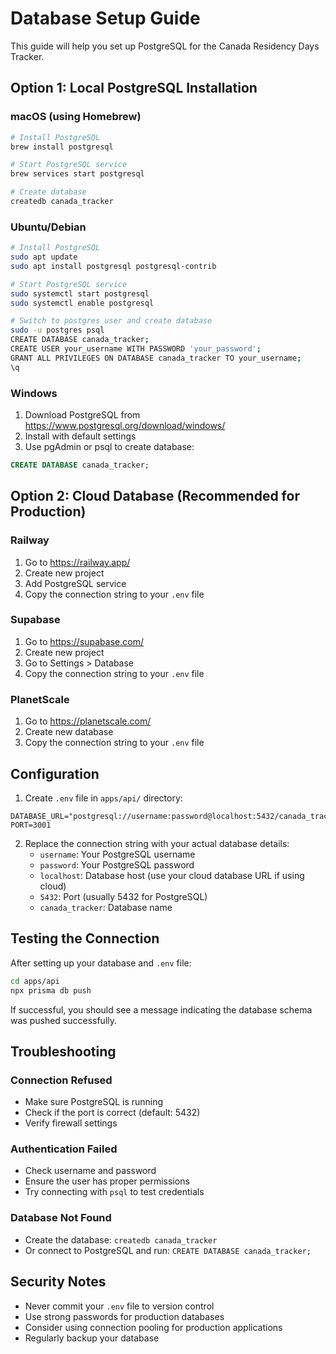 # Database Setup Guide

This guide will help you set up PostgreSQL for the Canada Residency Days Tracker.

## Option 1: Local PostgreSQL Installation

### macOS (using Homebrew)
```bash
# Install PostgreSQL
brew install postgresql

# Start PostgreSQL service
brew services start postgresql

# Create database
createdb canada_tracker
```

### Ubuntu/Debian
```bash
# Install PostgreSQL
sudo apt update
sudo apt install postgresql postgresql-contrib

# Start PostgreSQL service
sudo systemctl start postgresql
sudo systemctl enable postgresql

# Switch to postgres user and create database
sudo -u postgres psql
CREATE DATABASE canada_tracker;
CREATE USER your_username WITH PASSWORD 'your_password';
GRANT ALL PRIVILEGES ON DATABASE canada_tracker TO your_username;
\q
```

### Windows
1. Download PostgreSQL from https://www.postgresql.org/download/windows/
2. Install with default settings
3. Use pgAdmin or psql to create database:
```sql
CREATE DATABASE canada_tracker;
```

## Option 2: Cloud Database (Recommended for Production)

### Railway
1. Go to https://railway.app/
2. Create new project
3. Add PostgreSQL service
4. Copy the connection string to your `.env` file

### Supabase
1. Go to https://supabase.com/
2. Create new project
3. Go to Settings > Database
4. Copy the connection string to your `.env` file

### PlanetScale
1. Go to https://planetscale.com/
2. Create new database
3. Copy the connection string to your `.env` file

## Configuration

1. Create `.env` file in `apps/api/` directory:
```env
DATABASE_URL="postgresql://username:password@localhost:5432/canada_tracker"
PORT=3001
```

2. Replace the connection string with your actual database details:
   - `username`: Your PostgreSQL username
   - `password`: Your PostgreSQL password
   - `localhost`: Database host (use your cloud database URL if using cloud)
   - `5432`: Port (usually 5432 for PostgreSQL)
   - `canada_tracker`: Database name

## Testing the Connection

After setting up your database and `.env` file:

```bash
cd apps/api
npx prisma db push
```

If successful, you should see a message indicating the database schema was pushed successfully.

## Troubleshooting

### Connection Refused
- Make sure PostgreSQL is running
- Check if the port is correct (default: 5432)
- Verify firewall settings

### Authentication Failed
- Check username and password
- Ensure the user has proper permissions
- Try connecting with `psql` to test credentials

### Database Not Found
- Create the database: `createdb canada_tracker`
- Or connect to PostgreSQL and run: `CREATE DATABASE canada_tracker;`

## Security Notes

- Never commit your `.env` file to version control
- Use strong passwords for production databases
- Consider using connection pooling for production applications
- Regularly backup your database
